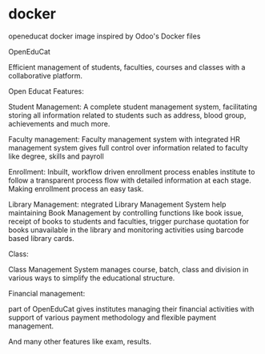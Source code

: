 # docker
openeducat docker image inspired by Odoo's Docker files

OpenEduCat

Efficient management of students, faculties, courses and classes with a
collaborative platform.

Open Educat Features:

Student Management: A complete student management system, facilitating 
storing all information related to students such as address, blood group,
achievements and much more.

Faculty management:
Faculty management system with integrated HR management system gives 
full control over information related to faculty like degree, skills and payroll

Enrollment:
Inbuilt, workflow driven enrollment process enables institute to follow a 
transparent process flow with detailed information at each stage. Making
enrollment process an easy task.

Library Management:
ntegrated Library Management System help maintaining Book Management by 
controlling functions like book issue, receipt of books to students and faculties,
trigger purchase quotation for books unavailable in the library and monitoring 
activities using barcode based library cards.

Class:

Class Management System manages course, batch, class and division in various ways to 
simplify the educational structure.

Financial management:

part of OpenEduCat gives institutes managing their financial activities with support
of various payment methodology and flexible payment management.

And many other features like exam, results.
